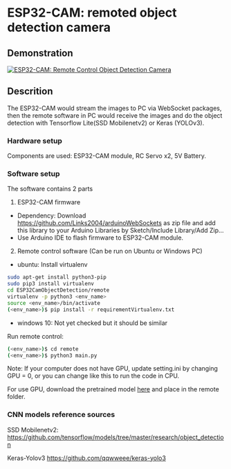 # ESP32-CAM: remoted object detection camera #

## Demonstration

[![ESP32-CAM: Remote Control Object Detection Camera](http://img.youtube.com/vi/4a_r6fCYZ3U/0.jpg)](https://www.youtube.com/watch?v=4a_r6fCYZ3U "ESP32-CAM: Remote Control Object Detection Camera")

## Descrition

The ESP32-CAM would stream the images to PC via WebSocket packages, then the remote software in PC would receive the images and do the object detection with Tensorflow Lite(SSD Mobilenetv2) or Keras (YOLOv3).

### Hardware setup
Components are used: ESP32-CAM module, RC Servo x2, 5V Battery.<br/>

### Software setup
The software contains 2 parts<br/>
1. ESP32-CAM firmware<br/>
- Dependency: Download https://github.com/Links2004/arduinoWebSockets as zip file and add this library to your Arduino Libraries by Sketch/Include Library/Add Zip...<br/>
- Use Arduino IDE to flash firmware to ESP32-CAM module.<br/>
2. Remote control software (Can be run on Ubuntu or Windows PC)<br/>
- ubuntu: Install virtualenv<br/>
```bash
sudo apt-get install python3-pip
sudo pip3 install virtualenv
cd ESP32CamObjectDetection/remote
virtualenv -p python3 <env_name>
source <env_name>/bin/activate
(<env_name>)$ pip install -r requirementVirtualenv.txt
```
- windows 10: Not yet checked but it should be similar<br/>

Run remote control:<br/>
```bash
(<env_name>)$ cd remote
(<env_name>)$ python3 main.py
```
Note: If your computer does not have GPU, update setting.ini by changing GPU = 0, or you can change like this to run the code in CPU.<br/>

For use GPU, download the pretrained model [here](https://drive.google.com/file/d/13azCyG6wulYYfzFFTdpxxOx16kh6ysSg/view?usp=sharing) and place in the remote folder.

### CNN models reference sources
SSD Mobilenetv2:
https://github.com/tensorflow/models/tree/master/research/object_detection

Keras-Yolov3
https://github.com/qqwweee/keras-yolo3

